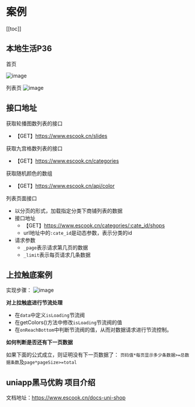 # 案例

[[toc]]


## 本地生活P36

首页

![image](/imgs/applet/wx/wx91.png)


列表页
![image](/imgs/applet/wx/wx117.png)

## 接口地址

获取轮播图数列表的接口
- 【GET】https://www.escook.cn/slides

获取九宫格数列表的接口
- 【GET】https://www.escook.cn/categories

获取随机颜色的数组
- 【GET】https://www.escook.cn/api/color

列表页面接口
- 以分页的形式，加载指定分类下商铺列表的数据
- 接口地址
  - 【GET】https://www.escook.cn/categories/:cate_id/shops
  - url地址中的`:cate_id`是动态参数，表示分类的id
- 请求参数
  - `_page`表示请求第几页的数据
  - `_limit`表示每页请求几条数据




## 上拉触底案例

实现步骤：
![image](/imgs/applet/wx/wx107.png)


**对上拉触底进行节流处理**
- 在`data`中定义`isLoading`节流阀
- 在getColors()方法中修改`isLoading`节流阀的值
- 在`onReachBottom`中判断节流阀的值，从而对数据请求进行节流控制。


**如何判断是否还有下一页数据**

如果下面的公式成立，则证明没有下一页数据了：
`页码值*每页显示多少条数据>=总数据条数`及`page*pageSize>=total`


## uniapp黑马优购 项目介绍

文档地址：https://www.escook.cn/docs-uni-shop
